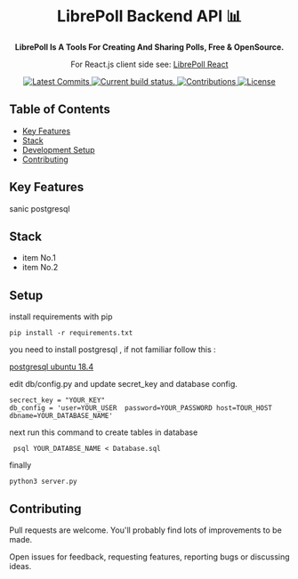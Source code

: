 <h1 align="center">
  LibrePoll Backend API 📊
</h1>
<p align="center">
  <strong>
    LibrePoll Is A Tools For Creating And Sharing Polls, Free & OpenSource.
  </strong>
<p align="center">
  For React.js client side see: <a href="https://github.com/shervinmo/libre_poll_fronend">LibrePoll React</a>
</p>
<!-- <p align="center">
  <a href="https://example.org">
   Domain
  </a>
</p> -->

<p align="center">
  <a href="https://github.com/shervinmo/libre_poll_backend/commits/master">
    <img src="https://img.shields.io/github/last-commit/shervinmo/libre_poll_backend.svg" alt="Latest Commits" />
  </a>
  <a href="https://travis-ci.com/shervinmo/libre_poll_backend">
    <img src="https://api.travis-ci.com/shervinmo/libre_poll_backend.svg?branch=master" alt="Current build status." />
  </a>
    <!-- <img src="https://cdn.jsdelivr.net/gh/shervinmo/libre_poll_backend@master/coverage/badge-lines.svg" alt="Current test covarage status." /> -->
  <a href="https://github.com/shervinmo/libre_poll_backend/#contributing">
    <img src="https://img.shields.io/badge/contributions-welcome-brightgreen.svg" alt="Contributions" />
  </a>
  <a href="https://github.com/shervinmo/libre_poll_backend/blob/develop/LICENSE">
    <img src="https://img.shields.io/github/license/shervinmo/libre_poll_backend.svg" alt="License" />
  </a>
  <!-- <a href="https://twitter.com/shervinmo">
    <img src="https://img.shields.io/twitter/follow/shervinmo.svg?label=Follow&style=social?style=plastic" alt="Twitter" />
  </a> -->
</p>



## Table of Contents
* [Key Features](#key-features)
* [Stack](#stack)
* [Development Setup](#setup)
* [Contributing](#contributing)

## Key Features
sanic
postgresql

## Stack
* item No.1
* item No.2

## Setup
install requirements with pip
```
pip install -r requirements.txt
```
you need to install postgresql , if not familiar follow this :

[postgresql ubuntu 18.4](https://www.digitalocean.com/community/tutorials/how-to-install-and-use-postgresql-on-ubuntu-18-04)

edit db/config.py and update secret_key and database config.
```
secrect_key = "YOUR_KEY"
db_config = 'user=YOUR_USER  password=YOUR_PASSWORD host=TOUR_HOST dbname=YOUR_DATABASE_NAME'
```

next run this command to create tables in database
```
 psql YOUR_DATABSE_NAME < Database.sql
```
finally
```
python3 server.py
```

## Contributing
Pull requests are welcome. You'll probably find lots of improvements to be made.

Open issues for feedback, requesting features, reporting bugs or discussing ideas.
